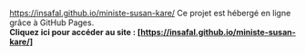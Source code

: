 https://insafal.github.io/ministe-susan-kare/
Ce projet est hébergé en ligne grâce à GitHub Pages.  
**Cliquez ici pour accéder au site : [https://insafal.github.io/ministe-susan-kare/]**
